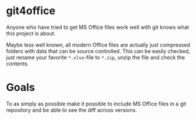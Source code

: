 git4office
==========

Anyone who have tried to get MS Office files work well with git knows what this project is about.

Maybe less well known, all modern Office files are actually just compressed folders with data that can be source controlled. This can be easily checked, just rename your favorite `*.xlsx`-file to `*.zip`, unzip the file and check the contents.

# Goals

To as simply as possible make it possible to include MS Office files in a git repository and be able to see the diff across versions.